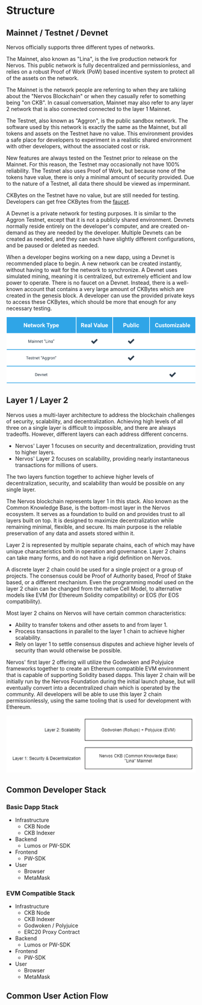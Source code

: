 # Structure

## Mainnet / Testnet / Devnet

Nervos officially supports three different types of networks.

The Mainnet, also known as "Lina", is the live production network for Nervos. This public network is fully decentralized and permissionless, and relies on a robust Proof of Work (PoW) based incentive system to protect all of the assets on the network.

The Mainnet is the network people are referring to when they are talking about the "Nervos Blockchain" or when they casually refer to something being "on CKB". In casual conversation, Mainnet may also refer to any layer 2 network that is also connected connected to the layer 1 Mainnet.

The Testnet, also known as "Aggron", is the public sandbox network. The software used by this network is exactly the same as the Mainnet, but all tokens and assets on the Testnet have no value. This environment provides a safe place for developers to experiment in a realistic shared environment with other developers, without the associated cost or risk.

New features are always tested on the Testnet prior to release on the Mainnet. For this reason, the Testnet may occasionally not have 100% reliability. The Testnet also uses Proof of Work, but because none of the tokens have value, there is only a minimal amount of security provided. Due to the nature of a Testnet, all data there should be viewed as imperminant.

CKBytes on the Testnet have no value, but are still needed for testing. Developers can get free CKBytes from the [faucet](https://faucet.nervos.org/).

A Devnet is a private network for testing purposes. It is similar to the Aggron Testnet, except that it is not a publicly shared environment. Devnets normally reside entirely on the developer's computer, and are created on-demand as they are needed by the developer. Multiple Devnets can be created as needed, and they can each have slightly different configurations, and be paused or deleted as needed.

When a developer begins working on a new dapp, using a Devnet is recommended place to begin. A new network can be created instantly, without having to wait for the network to synchronize. A Devnet uses simulated mining, meaning it is centralized, but extremely efficient and low power to operate. There is no faucet on a Devnet. Instead, there is a well-known account that contains a very large amount of CKBytes which are created in the genesis block. A developer can use the provided private keys to access these CKBytes, which should be more that enough for any necessary testing.

![Network Type Compare](images/network-type-compare.png)

## Layer 1 / Layer 2

Nervos uses a multi-layer architecture to address the blockchain challenges of security, scalability, and decentralization. Achieving high levels of all three on a single layer is difficult to impossible, and there are always tradeoffs. However, different layers can each address different concerns.

- Nervos' Layer 1 focuses on security and decentralization, providing trust to higher layers.
- Nervos' Layer 2 focuses on scalability, providing nearly instantaneous transactions for millions of users.

The two layers function together to achieve higher levels of decentralization, security, and scalability than would be possible on any single layer.

The Nervos blockchain represents layer 1 in this stack. Also known as the Common Knowledge Base, is the bottom-most layer in the Nervos ecosystem. It serves as a foundation to build on and provides trust to all layers built on top. It is designed to maximize decentralization while remaining minimal, flexible, and secure. Its main purpose is the reliable preservation of any data and assets stored within it.

Layer 2 is represented by multiple separate chains, each of which may have unique characteristics both in operation and governance. Layer 2 chains can take many forms, and do not have a rigid definition on Nervos.

A discrete layer 2 chain could be used for a single project or a group of projects. The consensus could be Proof of Authority based, Proof of Stake based, or a different mechanism. Even the programming model used on the layer 2 chain can be changed from the native Cell Model, to alternative models like EVM (for Ethereum Solidity compatibility) or EOS (for EOS compatibility).

Most layer 2 chains on Nervos will have certain common characteristics:

- Ability to transfer tokens and other assets to and from layer 1.
- Process transactions in parallel to the layer 1 chain to achieve higher scalability.
- Rely on layer 1 to settle consensus disputes and achieve higher levels of security than would otherwise be possible.

Nervos' first layer 2 offering will utilize the Godwoken and Polyjuice frameworks together to create an Ethereum compatible EVM environment that is capable of supporting Solidity based dapps. This layer 2 chain will be initially run by the Nervos Foundation during the initial launch phase, but will eventually convert into a decentralized chain which is operated by the community. All developers will be able to use this layer 2 chain permissionlessly, using the same tooling that is used for development with Ethereum.

![Layer 1 / Layer 2](images/layer-1-layer-2.png)

## Common Developer Stack

### Basic Dapp Stack

- Infrastructure
	- CKB Node
	- CKB Indexer
- Backend
	- Lumos or PW-SDK
- Frontend
	- PW-SDK
- User
	- Browser
	- MetaMask

### EVM Compatible Stack

- Infrastructure
	- CKB Node
	- CKB Indexer
	- Godwoken / Polyjuice
	- ERC20 Proxy Contract
- Backend
	- Lumos or PW-SDK
- Frontend
	- PW-SDK
- User
	- Browser
	- MetaMask

## Common User Action Flow
